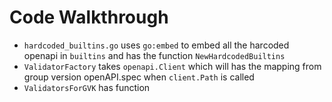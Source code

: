 # Code Walkthrough

* `hardcoded_builtins.go` uses `go:embed` to embed all the harcoded openapi in `builtins` and has the function `NewHardcodedBuiltins`
* `ValidatorFactory` takes `openapi.Client` which will has the mapping from group version openAPI.spec when `client.Path` is called
* `ValidatorsForGVK` has function 
